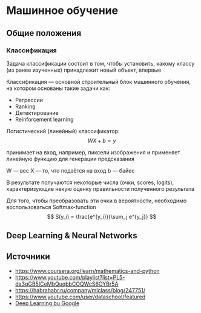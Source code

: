 # Машинное обучение

## Общие положения

### Классификация

Задача классификации состоит в том, чтобы установить, какому классу (из ранее изученных) принадлежит новый объект, впервые

Классификация — основной строительный блок машинного обучения, на котором основаны такие задачи как:
- Регрессии
- Ranking
- Детектирование
- Reinforcement learning

Логистический (линейный) классификатор:
$$
  WX + b = y
$$

принимает на вход, например, пиксели изображения и применяет линейную функцию для генерации предсказания

W — вес
X — то, что подаётся на вход
b — байес

В результате получаются некоторые числа (очки, scores, logits), характеризующие некую оценку правильности полученного результата

Для того, чтобы преобразовать эти очки в вероятности, необходимо воспользоваться Softmax-function
$$
  S(y_i) = \frac{e^{y_i}}{\sum_j e^{y_j}}
$$

## Deep Learning & Neural Networks


## Источники
- https://www.coursera.org/learn/mathematics-and-python
- https://www.youtube.com/playlist?list=PL5-da3qGB5ICeMbQuqbbCOQWcS6OYBr5A
- https://habrahabr.ru/company/mlclass/blog/247751/
- https://www.youtube.com/user/dataschool/featured
- [Deep Learning bu Google](https://classroom.udacity.com/courses/ud730)